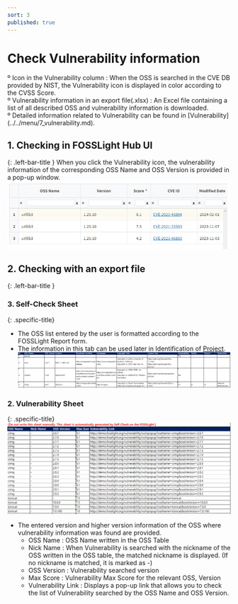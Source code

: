 ```yaml
---
sort: 3
published: true
---
```


# Check Vulnerability information

<div class="note">
 º Icon in the Vulnerability column : When the OSS is searched in the CVE DB provided by NIST, the Vulnerability icon is displayed in color according to the CVSS Score.<br>
º Vulnerability information in an export file(.xlsx) : An Excel file containing a list of all described OSS and vulnerability information is downloaded.<br>
º Detailed information related to Vulnerability can be found in [Vulnerability](../../menu/7_vulnerability.md).
</div>

## 1. Checking in FOSSLight Hub UI 
{: .left-bar-title }
When you click the Vulnerability icon, the vulnerability information of the corresponding OSS Name and OSS Version is provided in a pop-up window. 
![self_pop](images/3_self_check_vul.png)  


## 2. Checking with an export file
{: .left-bar-title }
### 3. Self-Check Sheet
{: .specific-title}  
- The OSS list entered by the user is formatted according to the FOSSLight Report form.   
- The information in this tab can be used later in Identification of [Project](../../menu/4_project.md).   
    ![self_check_sheet](images/3_self_sheet1.png)   

### 2. Vulnerability Sheet
{: .specific-title}  
![self_check_sheet2](images/3_self_sheet2.png) 
- The entered version and higher version information of the OSS where vulnerability information was found are provided.    
    - OSS Name : OSS Name written in the OSS Table
    - Nick Name : When Vulnerability is searched with the nickname of the OSS written in the OSS table, the matched nickname is displayed. (If no nickname is matched, it is marked as -)
    - OSS Version : Vulnerability searched version
    - Max Score : Vulnerability Max Score for the relevant OSS, Version
    - Vulnerability Link : Displays a pop-up link that allows you to check the list of Vulnerability searched by the OSS Name and OSS Version.